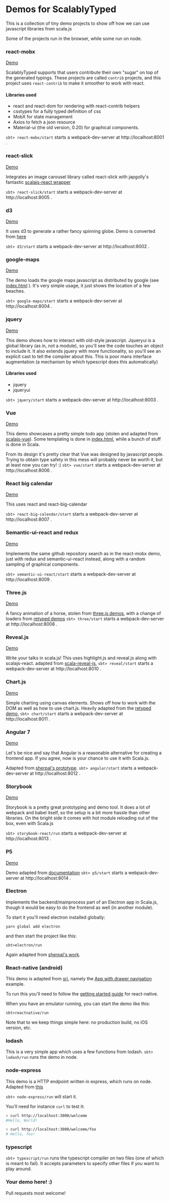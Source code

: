 # Demos for ScalablyTyped

This is a collection of tiny demo projects to show off how we can use javascript libraries from scala.js

Some of the projects run in the browser, while some run on node.

### react-mobx
[Demo](https://oyvindberg.github.io/ScalablyTypedDemos/react-mobx/)

ScalablyTyped supports that users contribute their own "sugar" on top
 of the generated typings. These projects are called `contrib` projects, 
 and this project uses `react-contrib` to make it smoother to work with react.
 
#### Libraries used

- react and react-dom for rendering with react-contrib helpers
- csstypes for a fully typed definition of css
- MobX for state management
- Axios to fetch a json resource
- Material-ui (the old version, 0.20) for graphical components.

`sbt> react-mobx/start` starts a webpack-dev-server at http://localhost:8001 .

### react-slick
[Demo](https://oyvindberg.github.io/ScalablyTypedDemos/react-slick/)

Integrates an image carousel library called react-slick with japgolly's
fantastic [scalajs-react wrapper](https://github.com/japgolly/scalajs-react)

`sbt> react-slick/start` starts a webpack-dev-server at http://localhost:8005 .

### d3 
[Demo](https://oyvindberg.github.io/ScalablyTypedDemos/d3/)

It uses d3 to generate a rather fancy spinning globe. Demo is converted from [here](https://bl.ocks.org/animateddata/1f6522d3fcec29c01e7f4a5894e1fd94)

`sbt> d3/start` starts a webpack-dev-server at http://localhost:8002 .

### google-maps
[Demo](https://oyvindberg.github.io/ScalablyTypedDemos/google-maps/)

The demo loads the google maps javascript as distributed by google (see [index.html](./google-maps/assets/index.html) ).
It's very simple usage, it just shows the location of a few beaches.

`sbt> google-maps/start` starts a webpack-dev-server at http://localhost:8004 .

### jquery
[Demo](https://oyvindberg.github.io/ScalablyTypedDemos/jquery/)

This demo shows how to interact with old-style javascript.
Jqueryui is a global library (as in, not a module), so you'll see the code touches an object to include it.
It also extends jquery with more functionality, so you'll see an explicit cast to tell the compiler about this. 
This is poor mans interface augmentation (a mechanism by which typescript does this automatically)

#### Libraries used

- jquery
- jqueryui

`sbt> jquery/start` starts a webpack-dev-server at http://localhost:8003 .

### Vue
[Demo](https://oyvindberg.github.io/ScalablyTypedDemos/vue/)

This demo showcases a pretty simple todo app (stolen and adapted from [scalajs-vue](https://github.com/fancellu/scalajs-vue/)).
Some templating is done in [index.html](./vue/assets/index.html), while a bunch of stuff is done in Scala.

From its design it's pretty clear that Vue was designed by javascript people.
Trying to obtain type safety in this mess will probably never be worth it, 
but at least now you can try! :)
`sbt> vue/start` starts a webpack-dev-server at http://localhost:8006 .

### React big calendar
[Demo](https://oyvindberg.github.io/ScalablyTypedDemos/react-big-calendar/)

This uses react and react-big-calendar

`sbt> react-big-calendar/start` starts a webpack-dev-server at http://localhost:8007 .

### Semantic-ui-react and redux
[Demo](https://oyvindberg.github.io/ScalablyTypedDemos/semantic-ui-react/)

Implements the same github repository search as in the react-mobx demo,
 just with redux and semantic-ui-react instead, along with a random sampling of
 graphical components.
 
`sbt> semantic-ui-react/start` starts a webpack-dev-server at http://localhost:8009 .
 

### Three.js
[Demo](https://oyvindberg.github.io/ScalablyTypedDemos/three/)

A fancy animation of a horse, stolen from [three.js demos](https://github.com/mrdoob/three.js/blob/master/examples/webgl_morphtargets_horse.html),
 with a change of loaders from [retyped demos](https://github.com/Retyped/Demos/tree/master/ThreeJsDemo)
`sbt> three/start` starts a webpack-dev-server at http://localhost:8008 .

### Reveal.js
[Demo](https://oyvindberg.github.io/ScalablyTypedDemos/reveal/)

Write your talks in scala.js! This uses highlight.js and reveal.js along with
 scalajs-react. adapted from [scala-reveal-js](https://github.com/pheymann/scala-reveal-js),
`sbt> reveal/start` starts a webpack-dev-server at http://localhost:8010 .

### Chart.js
[Demo](https://oyvindberg.github.io/ScalablyTypedDemos/chart/)

Simple charting using canvas elements. Shows off how to work with the DOM as well
 as how to use chart.js. Heavily adapted from the [retyped demo](https://github.com/Retyped/Demos/tree/master/ChartJsDemo),
`sbt> chart/start` starts a webpack-dev-server at http://localhost:8011 .

### Angular 7 
[Demo](https://oyvindberg.github.io/ScalablyTypedDemos/angular/)

Let's be nice and say that Angular is a reasonable alternative for creating a frontend app.
If you agree, now is your chance to use it with Scala.js.

Adapted from [sherpal's prototype](https://github.com/sherpal/AngularScalaPOC).
`sbt> angular/start` starts a webpack-dev-server at http://localhost:8012 .

### Storybook
[Demo](https://oyvindberg.github.io/ScalablyTypedDemos/storybook-react/index.html)

Storybook is a pretty great prototyping and demo tool. It does a lot of webpack and babel
 itself, so the setup is a bit more hassle than other libraries. On the bright side
 it comes with hot module reloading out of the box, even with Scala.js
 
`sbt> storybook-react/run` starts a webpack-dev-server at http://localhost:8013 .

### P5
[Demo](https://oyvindberg.github.io/ScalablyTypedDemos/p5/index.html)

Demo adapted from [documentation](https://p5js.org/examples/instance-mode-instantiation.html)
`sbt> p5/start` starts a webpack-dev-server at http://localhost:8014 .
 
### Electron
Implements the backend/mainprocess part of an Electron app in Scala.js,
 though it would be easy to do the frontend as well (in another module).

To start it you'll need electron installed globally:
```
yarn global add electron
```

and then start the project like this:

```
sbt>electron/run
``` 

Again adapted from [sherpal's work](https://github.com/sherpal/Scala.js-Electron-App-Example).

### React-native (android)

This demo is adapted from [sri](https://github.com/scalajs-react-interface/sri), namely the 
[App with drawer navigation](https://github.com/scalajs-react-interface/sri/blob/master/docs/GettingStarted.md#drawer-navigation) 
example. 

To run this you'll need to follow the 
[getting started guide](https://facebook.github.io/react-native/docs/getting-started.html) 
for react-native. 

When you have an emulator running, you can start the demo like this:

```
sbt>reactnative/run

``` 
Note that to we keep things simple here: no production build, no iOS version, etc. 

### lodash
This is a very simple app which uses a few functions from lodash.
`sbt> lodash/run` runs the demo in node.

### node-express
This demo is a HTTP endpoint written in express, which runs on node. 
Adapted from [this](https://github.com/BrianDGLS/express-ts)

`sbt> node-express/run` will start it.

You'll need for instance `curl` to test it:
```bash
> curl http://localhost:3000/welcome
#Hello, World!

> curl http://localhost:3000/welcome/foo
# Hello, foo!
```

### typescript

`sbt> typescript/run` runs the typescript compiler on two files (one of which is meant to fail).
It accepts parameters to specify other files if you want to play around.

### Your demo here! :)
Pull requests most welcome!
